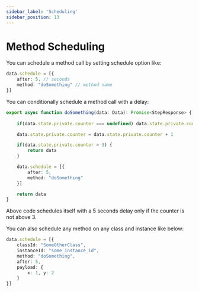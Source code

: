 ```yaml
---
sidebar_label: 'Scheduling'
sidebar_position: 13
---
```


# Method Scheduling

You can schedule a method call by setting schedule option like:

```typescript
data.schedule = [{
    after: 5, // seconds
    method: "doSomething" // method name
}]
```

You can conditionally schedule a method call with a delay:

```typescript
export async function doSomething(data: Data): Promise<StepResponse> {
    
    if(data.state.private.counter === undefined) data.state.private.counter = 0

    data.state.private.counter = data.state.private.counter + 1

    if(data.state.private.counter > 3) {
        return data
    }

    data.schedule = [{
        after: 5,
        method: "doSomething"
    }]

    return data
}
```

Above code schedules itself with a 5 seconds delay only if the counter is not above 3.

You can also schedule any method on any class and instance like below:

```typescript
data.schedule = [{
    classId: "SomeOtherClass",
    instanceId: "some_instance_id",
    method: "doSomething",
    after: 5,
    payload: {
        x: 1, y: 2
    }
}]
```